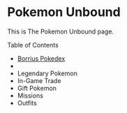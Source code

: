 # Pokemon Unbound

This is The Pokemon Unbound page.

 Table of Contents

- [Borrius Pokedex](unbound/pokedex)
- 
- Legendary Pokemon
- In-Game Trade
- Gift Pokemon
- Missions
- Outfits